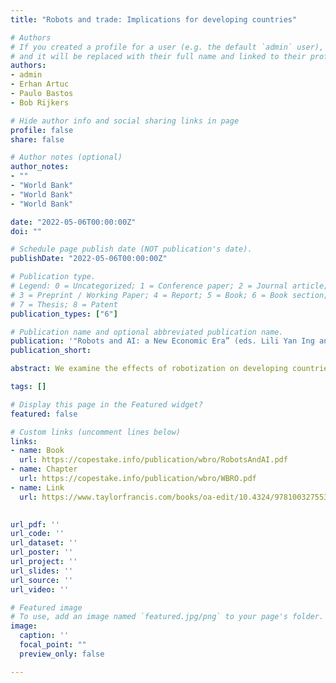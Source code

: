 ```yaml
---
title: "Robots and trade: Implications for developing countries"

# Authors
# If you created a profile for a user (e.g. the default `admin` user), write the username (folder name) here 
# and it will be replaced with their full name and linked to their profile.
authors:
- admin
- Erhan Artuc
- Paulo Bastos
- Bob Rijkers

# Hide author info and social sharing links in page
profile: false
share: false

# Author notes (optional)
author_notes:
- ""
- "World Bank"
- "World Bank"
- "World Bank"

date: "2022-05-06T00:00:00Z"
doi: ""

# Schedule page publish date (NOT publication's date).
publishDate: "2022-05-06T00:00:00Z"

# Publication type.
# Legend: 0 = Uncategorized; 1 = Conference paper; 2 = Journal article;
# 3 = Preprint / Working Paper; 4 = Report; 5 = Book; 6 = Book section;
# 7 = Thesis; 8 = Patent
publication_types: ["6"]

# Publication name and optional abbreviated publication name.
publication: '"Robots and AI: a New Economic Era” (eds. Lili Yan Ing and Gene M. Grossman), Oxon and New York: Routledge, 2022.'
publication_short: 

abstract: We examine the effects of robotization on developing countries, using a Ricardian framework and new firm-level robotization data from eleven developing countries. We find that robot adoption in advanced economies can benefit workers in developing countries through lower prices and increased demand for inputs – though with potential adverse effects in the transition, particularly for the least mobile workers. Continued Chinese subsidization of robots is likely to reduce China’s trade with OECD countries, while increasing that with developing countries – as China’s profile of comparative advantage increasingly aligns with the former. Larger and more globally-connected firms in developing countries are more likely to adopt robots, as they can afford the fixed costs of upgrading and value the resulting precision more highly. These firms expand post-adoption, increasing the competitive pressure on the smaller, less international firms in which those workers most vulnerable to replacement by robots are also more likely to work.

tags: []

# Display this page in the Featured widget?
featured: false

# Custom links (uncomment lines below)
links:
- name: Book
  url: https://copestake.info/publication/wbro/RobotsAndAI.pdf
- name: Chapter
  url: https://copestake.info/publication/wbro/WBRO.pdf
- name: Link
  url: https://www.taylorfrancis.com/books/oa-edit/10.4324/9781003275534/robots-ai-lili-yan-ing-gene-grossman

  
url_pdf: ''
url_code: ''
url_dataset: ''
url_poster: ''
url_project: ''
url_slides: ''
url_source: ''
url_video: ''

# Featured image
# To use, add an image named `featured.jpg/png` to your page's folder. 
image:
  caption: ''
  focal_point: ""
  preview_only: false

---
```

